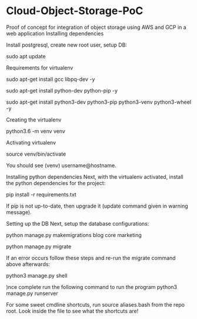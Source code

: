 # Cloud-Object-Storage-PoC
Proof of concept for integration of object storage using AWS and GCP in a web application
Installing dependencies

Install postgresql, create new root user, setup DB:


sudo apt update


Requirements for virtualenv

sudo apt-get install gcc libpq-dev -y


sudo apt-get install python-dev  python-pip -y


sudo apt-get install python3-dev python3-pip python3-venv python3-wheel -y


Creating the virtualenv

python3.6 -m venv venv


Activating virtualenv

source venv/bin/activate

You should see (venv) username@hostname.

Installing python dependencies
Next, with the virtualenv activated, install the python dependencies for the project:

pip install -r requirements.txt

If pip is not up-to-date, then upgrade it (update command given in warning message).

Setting up the DB
Next, setup the database configurations:

python manage.py makemigrations blog core marketing


python manage.py migrate

If an error occurs follow these steps and re-run the migrate command above afterwards:

python3 manage.py shell



)nce complete run the following command to run the program
python3 manage.py runserver

For some sweet cmdline shortcuts, run source aliases.bash from the repo root. Look inside the file to see what the shortcuts are!
